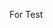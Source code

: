 <!--
 * @Author: Sapphire Liu
 * @Date: 2022-09-05 17:42:01
 * @LastEditors: Sapphire Liu
 * @LastEditTime: 2022-09-05 17:42:05
 * @Description: file content...
-->
For Test